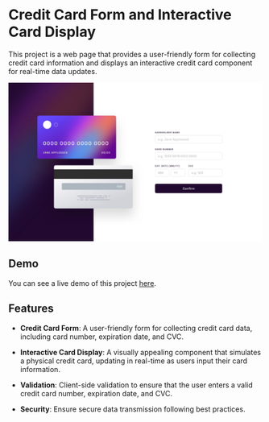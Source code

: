 # Credit Card Form and Interactive Card Display

This project is a web page that provides a user-friendly form for collecting credit card information and displays an interactive credit card component for real-time data updates.

![Credit Card Form Demo](desktop-design.jpg)



## Demo

You can see a live demo of this project [here](https://credcard-dts.vercel.app/).

## Features

- **Credit Card Form**: A user-friendly form for collecting credit card data, including card number, expiration date, and CVC.

- **Interactive Card Display**: A visually appealing component that simulates a physical credit card, updating in real-time as users input their card information.

- **Validation**: Client-side validation to ensure that the user enters a valid credit card number, expiration date, and CVC.

- **Security**: Ensure secure data transmission following best practices.

